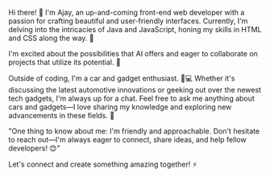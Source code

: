 Hi there!
👋 I'm Ajay, 
  an up-and-coming front-end web developer with a passion for crafting beautiful and user-friendly interfaces. 
Currently, I'm delving into the intricacies of Java and JavaScript, honing my skills in HTML and CSS along the way. 🌱

I'm excited about the possibilities that AI offers and eager to collaborate on projects that utilize its potential. 👯

Outside of coding, I'm a car and gadget enthusiast. 🚗💻 Whether it's discussing the latest automotive innovations or geeking out over the newest tech gadgets, I'm always up for a chat.
Feel free to ask me anything about cars and gadgets—I love sharing my knowledge and exploring new advancements in these fields. 💬

"One thing to know about me: I'm friendly and approachable. Don't hesitate to reach out—I'm always eager to connect, share ideas, and help fellow developers! 😊"

Let's connect and create something amazing together! ⚡

